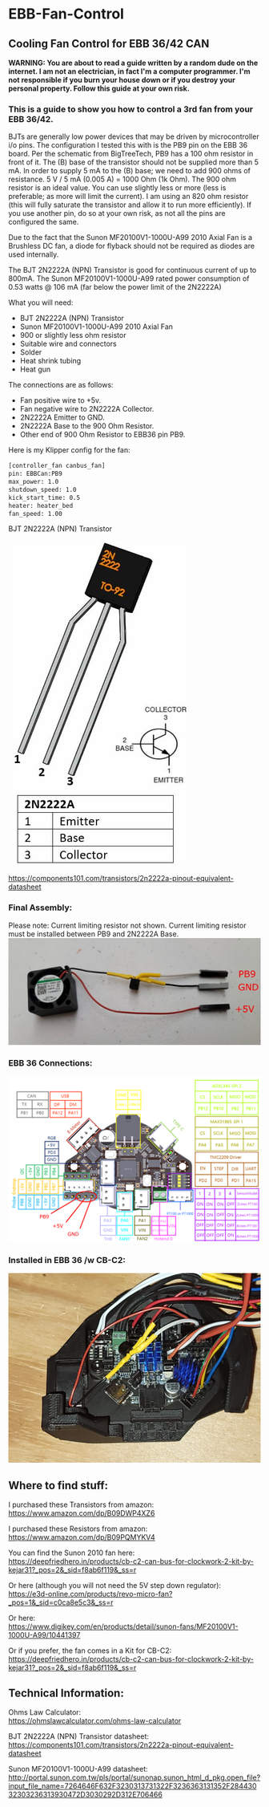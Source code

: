 # EBB-Fan-Control
## Cooling Fan Control for EBB 36/42 CAN

**WARNING: You are about to read a guide written by a random dude on the internet.  I am not an electrician, in fact I'm a computer programmer.  I'm not responsible if you burn your house down or if you destroy your personal property.  Follow this guide at your own risk.**


### This is a guide to show you how to control a 3rd fan from your EBB 36/42.  

BJTs are generally low power devices that may be driven by microcontroller i/o pins.
The configuration I tested this with is the PB9 pin on the EBB 36 board. 
Per the schematic from BigTreeTech, PB9 has a 100 ohm resistor in front of it. 
The (B) base of the transistor should not be supplied more than 5 mA.
In order to supply 5 mA to the (B) base; we need to add 900 ohms of resistance. 5 V / 5 mA (0.005 A) = 1000 Ohm (1k Ohm).
The 900 ohm resistor is an ideal value.  You can use slightly less or more (less is preferable; as more will limit the current).  I am using an 820 ohm resistor (this will fully saturate the transistor and allow it to run more efficiently).
If you use another pin, do so at your own risk, as not all the pins are configured the same.

Due to the fact that the Sunon MF20100V1-1000U-A99 2010 Axial Fan is a Brushless DC fan, a diode for flyback should not be required as diodes are used internally.

The BJT 2N2222A (NPN) Transistor is good for continuous current of up to 800mA.  The Sunon MF20100V1-1000U-A99 rated power consumption of 0.53 watts @ 106 mA (far below the power limit of the 2N2222A)

What you will need:

  * BJT 2N2222A (NPN) Transistor  
  * Sunon MF20100V1-1000U-A99 2010 Axial Fan  
  * 900 or slightly less ohm resistor  
  * Suitable wire and connectors  
  * Solder  
  * Heat shrink tubing  
  * Heat gun  


The connections are as follows:
* Fan positive wire to +5v.
* Fan negative wire to 2N2222A Collector.
* 2N2222A Emitter to GND.
* 2N2222A Base to the 900 Ohm Resistor.
* Other end of 900 Ohm Resistor to EBB36 pin PB9.

Here is my Klipper config for the fan:

```
[controller_fan canbus_fan]
pin: EBBCan:PB9
max_power: 1.0
shutdown_speed: 1.0
kick_start_time: 0.5
heater: heater_bed
fan_speed: 1.00
```

BJT 2N2222A (NPN) Transistor

![2N2222A](2N222-NPN-transistor-Pinout.jpg)

https://components101.com/transistors/2n2222a-pinout-equivalent-datasheet

### Final Assembly:
Please note: Current limiting resistor not shown. Current limiting resistor must be installed between PB9 and 2N2222A Base.
![2N2222A](Final%20Assembly.jpg)

### EBB 36 Connections:

![2N2222A](EBB36%20CAN%20V1.1&amp;V1.2-PIN.png)

### Installed in EBB 36 /w CB-C2:

![2N2222A](Installed.jpg)


## Where to find stuff:

I purchased these Transistors from amazon:  
https://www.amazon.com/dp/B09DWP4XZ6

I purchased these Resistors from amazon:  
https://www.amazon.com/dp/B09PQMYKV4

You can find the Sunon 2010 fan here:  
https://deepfriedhero.in/products/cb-c2-can-bus-for-clockwork-2-kit-by-kejar31?_pos=2&_sid=f8ab6f119&_ss=r

Or here (although you will not need the 5V step down regulator):  
https://e3d-online.com/products/revo-micro-fan?_pos=1&_sid=c0ca8e5c3&_ss=r

Or here:  
https://www.digikey.com/en/products/detail/sunon-fans/MF20100V1-1000U-A99/10441397

Or if you prefer, the fan comes in a Kit for CB-C2:  
https://deepfriedhero.in/products/cb-c2-can-bus-for-clockwork-2-kit-by-kejar31?_pos=2&_sid=f8ab6f119&_ss=r


## Technical Information:

Ohms Law Calculator:  
https://ohmslawcalculator.com/ohms-law-calculator

BJT 2N2222A (NPN) Transistor datasheet:  
https://components101.com/transistors/2n2222a-pinout-equivalent-datasheet

Sunon MF20100V1-1000U-A99 datasheet:  
http://portal.sunon.com.tw/pls/portal/sunonap.sunon_html_d_pkg.open_file?input_file_name=7264646F632F3230313731322F3236363131352F28443032303236313930472D3030292D312E706466
